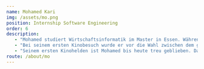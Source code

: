 ```yaml
---
name: Mohamed Kari
img: /assets/mo.png
position: Internship Software Engineering
order: 6
description:
   - "Mohamed studiert Wirtschaftsinformatik im Master in Essen. Während seines Praktikums bei Cinuru Research befasst er sich mit der audio-basierten Erkennung von Filmtrailern und unterstützt die Entwicklung der App."
   - "Bei seinem ersten Kinobesuch wurde er vor die Wahl zwischen dem gerade erschienenen ersten Teil von Harry Potter und Das Sams gestellt. Dem Irrglauben geschuldet, der Film sei im Stil des deutschen Buchcovers mit Strichmännchen animiert, entschied er sich für Das Sams, welches sich als drastischer Reinfall in seine Erinnerung gebrannt hat. Als Entschädigung hat er sich dann aber doch noch Harry Potter angeschaut — und war begeistert."
   - "Seinem ersten Kinohelden ist Mohamed bis heute treu geblieben. Daneben zählen Michael Jackson's Ghosts und Die Fremde in Dir zu den Filmen, die für ihn immer wieder wert sind, gesehen zu werden."
route: /about/mo
---
```

